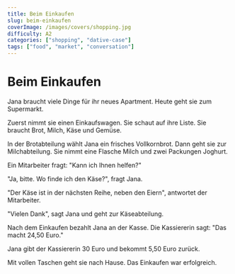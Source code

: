 ```yaml
---
title: Beim Einkaufen
slug: beim-einkaufen
coverImage: /images/covers/shopping.jpg
difficulty: A2
categories: ["shopping", "dative-case"]
tags: ["food", "market", "conversation"]
---
```


# Beim Einkaufen

Jana braucht viele Dinge für ihr neues Apartment. Heute geht sie zum Supermarkt.

Zuerst nimmt sie einen Einkaufswagen. Sie schaut auf ihre Liste. Sie braucht Brot, Milch, Käse und Gemüse.

In der Brotabteilung wählt Jana ein frisches Vollkornbrot. Dann geht sie zur Milchabteilung. Sie nimmt eine Flasche Milch und zwei Packungen Joghurt.

Ein Mitarbeiter fragt: "Kann ich Ihnen helfen?"

"Ja, bitte. Wo finde ich den Käse?", fragt Jana.

"Der Käse ist in der nächsten Reihe, neben den Eiern", antwortet der Mitarbeiter.

"Vielen Dank", sagt Jana und geht zur Käseabteilung.

Nach dem Einkaufen bezahlt Jana an der Kasse. Die Kassiererin sagt: "Das macht 24,50 Euro."

Jana gibt der Kassiererin 30 Euro und bekommt 5,50 Euro zurück.

Mit vollen Taschen geht sie nach Hause. Das Einkaufen war erfolgreich.
